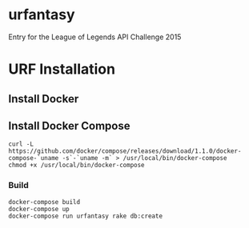 # urfantasy
Entry for the League of Legends API Challenge 2015

# URF Installation
## Install Docker
## Install Docker Compose
    curl -L https://github.com/docker/compose/releases/download/1.1.0/docker-compose-`uname -s`-`uname -m` > /usr/local/bin/docker-compose
    chmod +x /usr/local/bin/docker-compose
### Build
    docker-compose build
    docker-compose up
    docker-compose run urfantasy rake db:create



